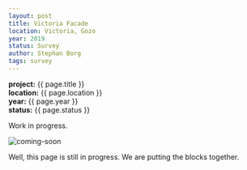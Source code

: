 ```yaml
---
layout: post
title: Victoria Facade
location: Victoria, Gozo
year: 2019
status: Survey
author: Stephan Borg
tags: survey
---
```


**project:** {{ page.title }}<br>
**location:** {{ page.location }}<br>
**year:** {{ page.year }}<br>
**status:** {{ page.status }}<br>

<div class="alert alert-warning" role="alert">
  Work in progress.
</div>

![coming-soon](/assets/img/coming-soon.png)

<span class="text-danger">Well, this page is still in progress. We are putting the blocks together.</span>

<!--
[image of plans]

[image of section]

[image of elevation]-->
